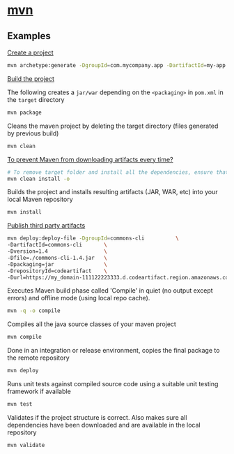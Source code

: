 # [mvn](https://maven.apache.org/guides/getting-started/maven-in-five-minutes.html)

## Examples

[Create a project](https://maven.apache.org/guides/getting-started/maven-in-five-minutes.html#creating-a-project)

```bash
mvn archetype:generate -DgroupId=com.mycompany.app -DartifactId=my-app -DarchetypeArtifactId=maven-archetype-quickstart -DarchetypeVersion=1.4 -DinteractiveMode=false
```

[Build the project](https://maven.apache.org/guides/getting-started/maven-in-five-minutes.html#build-the-project)

The following creates a `jar/war` depending on the `<packaging>` in `pom.xml` in the `target` directory

```bash
mvn package
```

Cleans the maven project by deleting the target directory (files generated by previous build)

```bash
mvn clean
```

[To prevent Maven from downloading artifacts every time?](https://stackoverflow.com/questions/21990854/how-do-i-prevent-maven-from-downloading-artifacts-every-time)

```bash
# To remove target folder and install all the dependencies, ensure that the project is build using .m2 folder cache i.e. offline
mvn clean install -o
```

Builds the project and installs resulting artifacts (JAR, WAR, etc) into your local Maven repository

```bash
mvn install
```

[Publish third party artifacts](https://docs.aws.amazon.com/codeartifact/latest/ug/maven-mvn.html)

```bash
mvn deploy:deploy-file -DgroupId=commons-cli          \
-DartifactId=commons-cli       \
-Dversion=1.4                  \
-Dfile=./commons-cli-1.4.jar   \
-Dpackaging=jar                \
-DrepositoryId=codeartifact    \
-Durl=https://my_domain-111122223333.d.codeartifact.region.amazonaws.com/maven/repo-name/             
```

Executes Maven build phase called 'Compile' in quiet (no output except errors) and offline mode (using local repo cache).

```bash
mvn -q -o compile
```

Compiles all the java source classes of your maven project

```bash
mvn compile
```

Done in an integration or release environment, copies the final package to the remote repository

```bash
mvn deploy
```

Runs unit tests against compiled source code using a suitable unit testing framework if available 

```bash
mvn test
```

Validates if the project structure is correct. Also makes sure all dependencies have been downloaded and are available in the local repository

```bash
mvn validate
```
